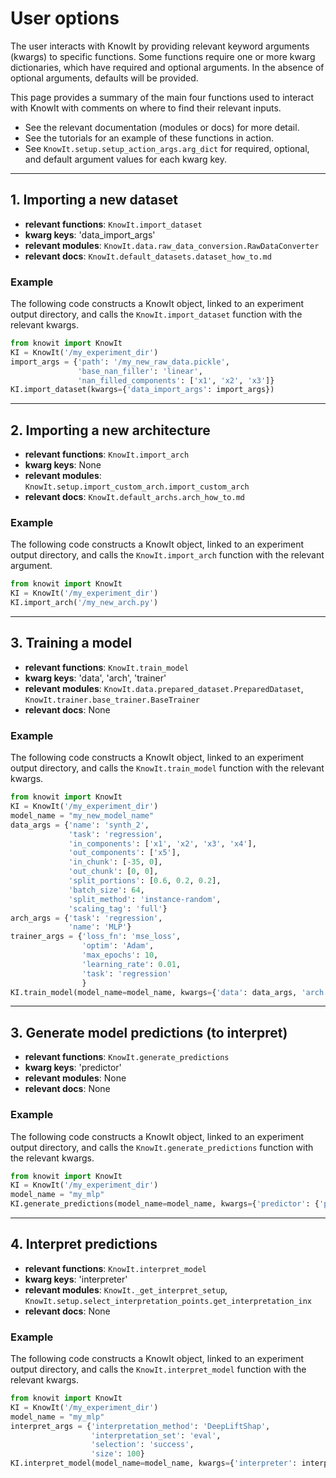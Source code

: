 # User options

The user interacts with KnowIt by providing relevant keyword arguments (kwargs) to specific functions.
Some functions require one or more kwarg dictionaries, which have required and optional arguments.
In the absence of optional arguments, defaults will be provided.

This page provides a summary of the main four functions used to interact with KnowIt with comments on where to find their relevant inputs.
 - See the relevant documentation (modules or docs) for more detail. 
 - See the tutorials for an example of these functions in action.
 - See ``KnowIt.setup.setup_action_args.arg_dict`` for required, optional, and default argument values 
for each kwarg key.

---

## 1. Importing a new dataset

 - **relevant functions**: ``KnowIt.import_dataset``
 - **kwarg keys**: 'data_import_args'
 - **relevant modules**: ``KnowIt.data.raw_data_conversion.RawDataConverter``
 - **relevant docs**: ``KnowIt.default_datasets.dataset_how_to.md``

### Example
The following code constructs a KnowIt object, linked to an experiment output directory, 
and calls the ``KnowIt.import_dataset`` function with the relevant kwargs.

```python
from knowit import KnowIt
KI = KnowIt('/my_experiment_dir')
import_args = {'path': '/my_new_raw_data.pickle',
               'base_nan_filler': 'linear',
               'nan_filled_components': ['x1', 'x2', 'x3']}
KI.import_dataset(kwargs={'data_import_args': import_args})
```

---

## 2. Importing a new architecture

 - **relevant functions**: ``KnowIt.import_arch``
 - **kwarg keys**: None
 - **relevant modules**: ``KnowIt.setup.import_custom_arch.import_custom_arch``
 - **relevant docs**: ``KnowIt.default_archs.arch_how_to.md``

### Example
The following code constructs a KnowIt object, linked to an experiment output directory, 
and calls the ``KnowIt.import_arch`` function with the relevant argument.

```python
from knowit import KnowIt
KI = KnowIt('/my_experiment_dir')
KI.import_arch('/my_new_arch.py')
```

---

## 3. Training a model

 - **relevant functions**: ``KnowIt.train_model``
 - **kwarg keys**: 'data', 'arch', 'trainer'
 - **relevant modules**: ``KnowIt.data.prepared_dataset.PreparedDataset``, ``KnowIt.trainer.base_trainer.BaseTrainer``
 - **relevant docs**: None

### Example
The following code constructs a KnowIt object, linked to an experiment output directory, 
and calls the ``KnowIt.train_model`` function with the relevant kwargs.

```python
from knowit import KnowIt
KI = KnowIt('/my_experiment_dir')
model_name = "my_new_model_name"
data_args = {'name': 'synth_2',
             'task': 'regression',
             'in_components': ['x1', 'x2', 'x3', 'x4'],
             'out_components': ['x5'],
             'in_chunk': [-35, 0],
             'out_chunk': [0, 0],
             'split_portions': [0.6, 0.2, 0.2],
             'batch_size': 64,
             'split_method': 'instance-random',
             'scaling_tag': 'full'}
arch_args = {'task': 'regression',
             'name': 'MLP'}
trainer_args = {'loss_fn': 'mse_loss',
                'optim': 'Adam',
                'max_epochs': 10,
                'learning_rate': 0.01,
                'task': 'regression'
                }
KI.train_model(model_name=model_name, kwargs={'data': data_args, 'arch': arch_args, 'trainer': trainer_args})
```

---

## 3. Generate model predictions (to interpret)

 - **relevant functions**: ``KnowIt.generate_predictions``
 - **kwarg keys**: 'predictor'
 - **relevant modules**: None
 - **relevant docs**: None

### Example
The following code constructs a KnowIt object, linked to an experiment output directory, 
and calls the ``KnowIt.generate_predictions`` function with the relevant kwargs.

```python
from knowit import KnowIt
KI = KnowIt('/my_experiment_dir')
model_name = "my_mlp"
KI.generate_predictions(model_name=model_name, kwargs={'predictor': {'prediction_set': 'eval'}})
```

---

## 4. Interpret predictions

 - **relevant functions**: ``KnowIt.interpret_model``
 - **kwarg keys**: 'interpreter'
 - **relevant modules**: ``KnowIt._get_interpret_setup``, ``KnowIt.setup.select_interpretation_points.get_interpretation_inx``
 - **relevant docs**: None

### Example
The following code constructs a KnowIt object, linked to an experiment output directory, 
and calls the ``KnowIt.interpret_model`` function with the relevant kwargs.

```python
from knowit import KnowIt
KI = KnowIt('/my_experiment_dir')
model_name = "my_mlp"
interpret_args = {'interpretation_method': 'DeepLiftShap',
                  'interpretation_set': 'eval',
                  'selection': 'success',
                  'size': 100}
KI.interpret_model(model_name=model_name, kwargs={'interpreter': interpret_args})
```